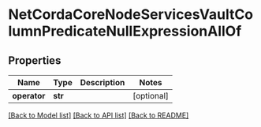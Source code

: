 # NetCordaCoreNodeServicesVaultColumnPredicateNullExpressionAllOf

## Properties
Name | Type | Description | Notes
------------ | ------------- | ------------- | -------------
**operator** | **str** |  | [optional] 

[[Back to Model list]](../README.md#documentation-for-models) [[Back to API list]](../README.md#documentation-for-api-endpoints) [[Back to README]](../README.md)


